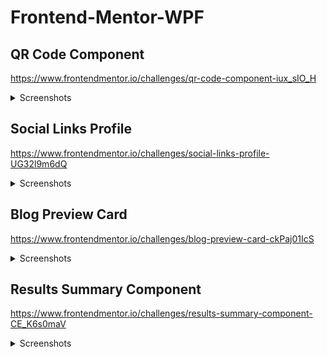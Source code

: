 # Frontend-Mentor-WPF

## QR Code Component

https://www.frontendmentor.io/challenges/qr-code-component-iux_sIO_H

<details>
    <summary>Screenshots</summary>
  
### Expected Result
![Expected Result](https://github.com/user-attachments/assets/43b27cfc-be88-40d5-b96a-e08882f3debc)

### Actual Result

![Actual Result](https://github.com/user-attachments/assets/1be65699-e68c-4fc0-af27-e8052a375296)

</details>

## Social Links Profile

https://www.frontendmentor.io/challenges/social-links-profile-UG32l9m6dQ

<details>
    <summary>Screenshots</summary>
  
### Expected Result
![Expected Result](https://github.com/user-attachments/assets/62f75f8a-23d9-4517-a0e6-99a13cf58fe0)

### Actual Result

![Actual Result](https://github.com/user-attachments/assets/435957fa-0cf8-48e8-9266-a3bd22731319)

### Expected Result - Active

![Expected Result - Active](https://github.com/user-attachments/assets/d08d9c58-227f-44b6-95c1-40efdd46e8e1)

### Actual Result - Active

![Actual Result - Active](https://github.com/user-attachments/assets/8645161f-431d-4f3e-8b05-9d59f7db6e95)

</details>

## Blog Preview Card

https://www.frontendmentor.io/challenges/blog-preview-card-ckPaj01IcS

<details>
    <summary>Screenshots</summary>
  
### Expected Result
![Expected Result](https://github.com/user-attachments/assets/4893d4a5-3604-46fb-926e-dbe601b89ae2)

### Actual Result

![Actual Result](https://github.com/user-attachments/assets/90a433e1-82fc-45bc-9954-37131f85cc21)

### Expected Result - Active

![Expected Result - Active](https://github.com/user-attachments/assets/32da64f7-745e-4de5-96d1-ef218e9ae0b7)

### Actual Result - Active

![Actual Result - Active](https://github.com/user-attachments/assets/61173279-2753-45b8-bb2f-c2d826ae41e6)

</details>

## Results Summary Component

https://www.frontendmentor.io/challenges/results-summary-component-CE_K6s0maV

<details>
    <summary>Screenshots</summary>
  
### Expected Result
![Expected Result](https://github.com/user-attachments/assets/86364aa8-e278-424b-a52c-e5e8658ac9c2)

### Actual Result - 99.69%

![Actual Result](https://github.com/user-attachments/assets/86cbd786-fdb1-4853-b0e9-c89acee1bfe9)

### Expected Result - Active

![Expected Result - Active](https://github.com/user-attachments/assets/537dc955-73ef-4f17-84f5-50a21432444a)

### Actual Result - Active - 99.15%

![Actual Result - Active](https://github.com/user-attachments/assets/3ab7d3f5-9e6a-4de7-8863-b70c35017852)

</details>

